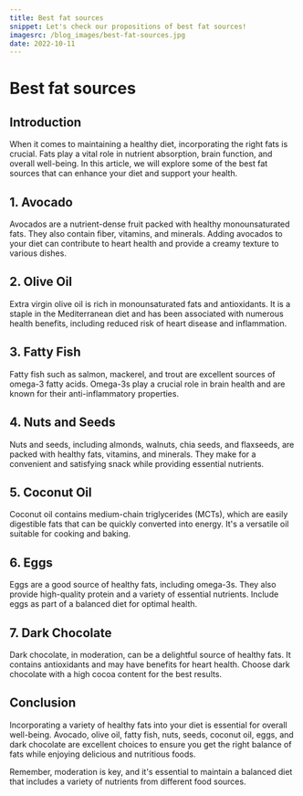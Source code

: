 ```yaml
---
title: Best fat sources
snippet: Let's check our propositions of best fat sources!
imagesrc: /blog_images/best-fat-sources.jpg
date: 2022-10-11
---
```


# Best fat sources

## Introduction

When it comes to maintaining a healthy diet, incorporating the right fats is crucial. Fats play a vital role in nutrient absorption, brain function, and overall well-being. In this article, we will explore some of the best fat sources that can enhance your diet and support your health.

## 1. Avocado

Avocados are a nutrient-dense fruit packed with healthy monounsaturated fats. They also contain fiber, vitamins, and minerals. Adding avocados to your diet can contribute to heart health and provide a creamy texture to various dishes.

## 2. Olive Oil

Extra virgin olive oil is rich in monounsaturated fats and antioxidants. It is a staple in the Mediterranean diet and has been associated with numerous health benefits, including reduced risk of heart disease and inflammation.

## 3. Fatty Fish

Fatty fish such as salmon, mackerel, and trout are excellent sources of omega-3 fatty acids. Omega-3s play a crucial role in brain health and are known for their anti-inflammatory properties.

## 4. Nuts and Seeds

Nuts and seeds, including almonds, walnuts, chia seeds, and flaxseeds, are packed with healthy fats, vitamins, and minerals. They make for a convenient and satisfying snack while providing essential nutrients.

## 5. Coconut Oil

Coconut oil contains medium-chain triglycerides (MCTs), which are easily digestible fats that can be quickly converted into energy. It's a versatile oil suitable for cooking and baking.

## 6. Eggs

Eggs are a good source of healthy fats, including omega-3s. They also provide high-quality protein and a variety of essential nutrients. Include eggs as part of a balanced diet for optimal health.

## 7. Dark Chocolate

Dark chocolate, in moderation, can be a delightful source of healthy fats. It contains antioxidants and may have benefits for heart health. Choose dark chocolate with a high cocoa content for the best results.

## Conclusion

Incorporating a variety of healthy fats into your diet is essential for overall well-being. Avocado, olive oil, fatty fish, nuts, seeds, coconut oil, eggs, and dark chocolate are excellent choices to ensure you get the right balance of fats while enjoying delicious and nutritious foods.

Remember, moderation is key, and it's essential to maintain a balanced diet that includes a variety of nutrients from different food sources.
